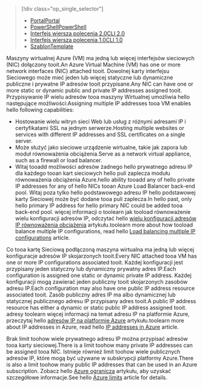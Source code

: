 > [!div class="op_single_selector"]
> * [<span data-ttu-id="c504d-101">Portal</span><span class="sxs-lookup"><span data-stu-id="c504d-101">Portal</span></span>](../articles/virtual-network/virtual-network-multiple-ip-addresses-portal.md)
> * [<span data-ttu-id="c504d-102">PowerShell</span><span class="sxs-lookup"><span data-stu-id="c504d-102">PowerShell</span></span>](../articles/virtual-network/virtual-network-multiple-ip-addresses-powershell.md)
> * [<span data-ttu-id="c504d-103">Interfejs wiersza polecenia 2.0</span><span class="sxs-lookup"><span data-stu-id="c504d-103">CLI 2.0</span></span>](../articles/virtual-network/virtual-network-multiple-ip-addresses-cli.md)
> * [<span data-ttu-id="c504d-104">Interfejs wiersza polecenia 1.0</span><span class="sxs-lookup"><span data-stu-id="c504d-104">CLI 1.0</span></span>](../articles/virtual-network/virtual-network-multiple-ip-addresses-cli-nodejs.md)
> * [<span data-ttu-id="c504d-105">Szablon</span><span class="sxs-lookup"><span data-stu-id="c504d-105">Template</span></span>](../articles/virtual-network/virtual-network-multiple-ip-addresses-template.md)
>

<span data-ttu-id="c504d-106">Maszyny wirtualnej Azure (VM) ma jedną lub więcej interfejsów sieciowych (NIC) dołączony tooit.</span><span class="sxs-lookup"><span data-stu-id="c504d-106">An Azure Virtual Machine (VM) has one or more network interfaces (NIC) attached tooit.</span></span> <span data-ttu-id="c504d-107">Dowolnej karty interfejsu Sieciowego może mieć jeden lub więcej statyczne lub dynamiczne publiczne i prywatne IP adresów tooit przypisane.</span><span class="sxs-lookup"><span data-stu-id="c504d-107">Any NIC can have one or more static or dynamic public and private IP addresses assigned tooit.</span></span> <span data-ttu-id="c504d-108">Przypisywanie IP wielu adresów tooa maszyny Wirtualnej umożliwia hello następujące możliwości:</span><span class="sxs-lookup"><span data-stu-id="c504d-108">Assigning multiple IP addresses tooa VM enables hello following capabilities:</span></span>

* <span data-ttu-id="c504d-109">Hostowanie wielu witryn sieci Web lub usług z różnymi adresami IP i certyfikatami SSL na jednym serwerze.</span><span class="sxs-lookup"><span data-stu-id="c504d-109">Hosting multiple websites or services with different IP addresses and SSL certificates on a single server.</span></span>
* <span data-ttu-id="c504d-110">Może służyć jako sieciowe urządzenie wirtualne, takie jak zapora lub moduł równoważenia obciążenia.</span><span class="sxs-lookup"><span data-stu-id="c504d-110">Serve as a network virtual appliance, such as a firewall or load balancer.</span></span>
* <span data-ttu-id="c504d-111">Witaj tooadd możliwości adresów żadnego hello prywatnego adresu IP dla każdego tooan kart sieciowych hello puli zaplecza modułu równoważenia obciążenia Azure.</span><span class="sxs-lookup"><span data-stu-id="c504d-111">hello ability tooadd any of hello private IP addresses for any of hello NICs tooan Azure Load Balancer back-end pool.</span></span> <span data-ttu-id="c504d-112">Witaj poza tylko hello podstawowego adresu IP hello podstawowej karty Sieciowej może być dodane tooa puli zaplecza.</span><span class="sxs-lookup"><span data-stu-id="c504d-112">In hello past, only hello primary IP address for hello primary NIC could be added tooa back-end pool.</span></span> <span data-ttu-id="c504d-113">więcej informacji o toolearn jak tooload równoważenie wielu konfiguracji adresów IP, odczytać hello [wielu konfiguracji adresów IP równoważenia obciążenia](../articles/load-balancer/load-balancer-multiple-ip.md?toc=%2fazure%2fvirtual-network%2ftoc.json) artykułu.</span><span class="sxs-lookup"><span data-stu-id="c504d-113">toolearn more about how tooload balance multiple IP configurations, read hello [Load balancing multiple IP configurations](../articles/load-balancer/load-balancer-multiple-ip.md?toc=%2fazure%2fvirtual-network%2ftoc.json) article.</span></span>

<span data-ttu-id="c504d-114">Co tooa kartę Sieciową podłączoną maszyna wirtualna ma jedną lub więcej konfiguracje adresów IP skojarzonych tooit.</span><span class="sxs-lookup"><span data-stu-id="c504d-114">Every NIC attached tooa VM has one or more IP configurations associated tooit.</span></span> <span data-ttu-id="c504d-115">Każdej konfiguracji jest przypisany jeden statyczny lub dynamiczny prywatny adres IP.</span><span class="sxs-lookup"><span data-stu-id="c504d-115">Each configuration is assigned one static or dynamic private IP address.</span></span> <span data-ttu-id="c504d-116">Każdej konfiguracji mogą zawierać jeden publiczny tooit skojarzonych zasobów adresu IP.</span><span class="sxs-lookup"><span data-stu-id="c504d-116">Each configuration may also have one public IP address resource associated tooit.</span></span> <span data-ttu-id="c504d-117">Zasób publiczny adres IP ma albo dynamicznej lub statycznej publicznego adresu IP przypisany adres tooit.</span><span class="sxs-lookup"><span data-stu-id="c504d-117">A public IP address resource has either a dynamic or static public IP address assigned tooit.</span></span> <span data-ttu-id="c504d-118">adresy toolearn więcej informacji na temat adresu IP na platformie Azure, przeczytaj hello [adresów IP na platformie Azure](../articles/virtual-network/virtual-network-ip-addresses-overview-arm.md) artykułu.</span><span class="sxs-lookup"><span data-stu-id="c504d-118">toolearn more about IP addresses in Azure, read hello [IP addresses in Azure](../articles/virtual-network/virtual-network-ip-addresses-overview-arm.md) article.</span></span> 

<span data-ttu-id="c504d-119">Brak limit toohow wiele prywatnego adresu IP można przypisać adresów tooa karty sieciowej.</span><span class="sxs-lookup"><span data-stu-id="c504d-119">There is a limit toohow many private IP addresses can be assigned tooa NIC.</span></span> <span data-ttu-id="c504d-120">Istnieje również limit toohow wiele publicznych adresów IP, które mogą być używane w subskrypcji platformy Azure.</span><span class="sxs-lookup"><span data-stu-id="c504d-120">There is also a limit toohow many public IP addresses that can be used in an Azure subscription.</span></span> <span data-ttu-id="c504d-121">Zobacz hello [Azure ogranicza](../articles/azure-subscription-service-limits.md?toc=%2fazure%2fvirtual-network%2ftoc.json#azure-resource-manager-virtual-networking-limits) artykułu, aby uzyskać szczegółowe informacje.</span><span class="sxs-lookup"><span data-stu-id="c504d-121">See hello [Azure limits](../articles/azure-subscription-service-limits.md?toc=%2fazure%2fvirtual-network%2ftoc.json#azure-resource-manager-virtual-networking-limits) article for details.</span></span>
